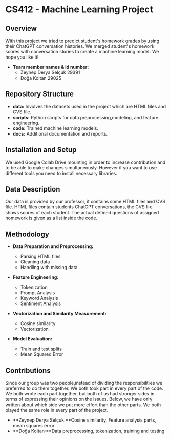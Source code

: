 # CS412 - Machine Learning Project

## Overview
With this project we tried to predict student's homework grades by using their ChatGPT conversation histories. We merged student's homework scores with conversation stories to create a machine learning model. We hope you like it!

- **Team member names & id number:**
  - Zeynep Derya Selçuk 29391
  - Doğa Koltan 29025

## Repository Structure
- **data:** Involves the datasets used in the project which are HTML files and CVS file.
- **scripts:** Python scripts for data preprocessing,modeling, and feature engineering.
- **code:** Trained machine learning models.
- **docs:** Additional documentation and reports.

## Installation and Setup
We used Google Colab Drive mounting in order to increase contribution and to be able to make changes simultaneously. However if you want to use different tools you need to install necessary libraries.

## Data Description
Our data is provided by our professor, it contains some HTML files and CVS file. HTML files contain students ChatGPT conversations, the CVS file shows scores of each student. The actual defined questions of assigned homework is given as a list inside the code.

## Methodology
- **Data Preparation and Preprocessing:**
  - Parsing HTML files
  - Cleaning data
  - Handling with missing data

- **Feature Engineering:**
  - Tokenization
  - Prompt Analysis
  - Keyword Analysis
  - Sentiment Analysis

- **Vectorization and Similarity Measurement:**
  - Cosine similarity
  - Vectorization

- **Model Evaluation:**
  - Train and test splits
  - Mean Squared Error 

## Contributions
Since our group was two people,instead of dividing the responsibilities we preferred to do them together. We both took part in every part of the code. We both wrote each part together, but both of us had stronger sides in terms of expressing their opinions on the issues. Below, we have only written about which side we put more effort than the other parts. We both played the same role in every part of the project.

- **Zeynep Derya Selçuk:**Cosine similarity, Feature analysis parts, mean squares error
- **Doğa Koltan:**Data preprocessing, tokenization, training and testing

